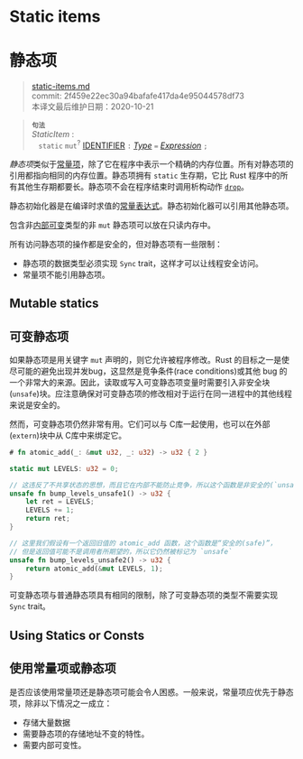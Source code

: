 # Static items
# 静态项

>[static-items.md](https://github.com/rust-lang/reference/blob/master/src/items/static-items.md)\
>commit: 2f459e22ec30a94bafafe417da4e95044578df73 \
>本译文最后维护日期：2020-10-21

> **<sup>句法</sup>**\
> _StaticItem_ :\
> &nbsp;&nbsp; `static` `mut`<sup>?</sup> [IDENTIFIER] `:` [_Type_]
>              `=` [_Expression_] `;`

*静态项*类似于[常量项][constant]，除了它在程序中表示一个精确的内存位置。所有对静态项的引用都指向相同的内存位置。静态项拥有 `static` 生存期，它比 Rust 程序中的所有其他生存期都要长。静态项不会在程序结束时调用析构动作 [`drop`]。

静态初始化器是在编译时求值的[常量表达式][constant expression]。静态初始化器可以引用其他静态项。

包含非[内部可变][interior mutable]类型的非 `mut` 静态项可以放在只读内存中。

所有访问静态项的操作都是安全的，但对静态项有一些限制：

* 静态项的数据类型必须实现 `Sync` trait，这样才可以让线程安全访问。
* 常量项不能引用静态项。

## Mutable statics
## 可变静态项

如果静态项是用关键字 `mut` 声明的，则它允许被程序修改。Rust 的目标之一是使尽可能的避免出现并发bug，这显然是竞争条件(race conditions)或其他 bug 的一个非常大的来源。因此，读取或写入可变静态项变量时需要引入非安全块(`unsafe`)块。应注意确保对可变静态项的修改相对于运行在同一进程中的其他线程来说是安全的。

然而，可变静态项仍然非常有用。它们可以与 C库一起使用，也可以在外部(`extern`)块中从 C库中来绑定它。

```rust
# fn atomic_add(_: &mut u32, _: u32) -> u32 { 2 }

static mut LEVELS: u32 = 0;

// 这违反了不共享状态的思想，而且它在内部不能防止竞争，所以这个函数是非安全的(`unsafe`)
unsafe fn bump_levels_unsafe1() -> u32 {
    let ret = LEVELS;
    LEVELS += 1;
    return ret;
}

// 这里我们假设有一个返回旧值的 atomic_add 函数，这个函数是“安全的(safe)”，
// 但是返回值可能不是调用者所期望的，所以它仍然被标记为 `unsafe`
unsafe fn bump_levels_unsafe2() -> u32 {
    return atomic_add(&mut LEVELS, 1);
}
```

可变静态项与普通静态项具有相同的限制，除了可变静态项的类型不需要实现 `Sync` trait。

## Using Statics or Consts
## 使用常量项或静态项

是否应该使用常量项还是静态项可能会令人困惑。一般来说，常量项应优先于静态项，除非以下情况之一成立：

* 存储大量数据
* 需要静态项的存储地址不变的特性。
* 需要内部可变性。

[constant]: constant-items.md
[`drop`]: ../destructors.md
[constant expression]: ../const_eval.md#constant-expressions
[interior mutable]: ../interior-mutability.md
[IDENTIFIER]: ../identifiers.md
[_Type_]: ../types.md#type-expressions
[_Expression_]: ../expressions.md

<!-- 2020-10-25 -->
<!-- checked -->
